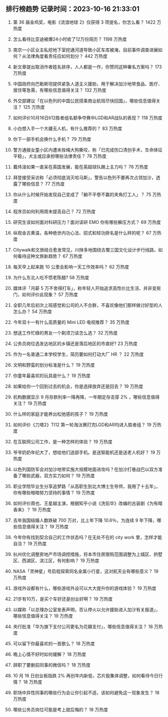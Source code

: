
## 排行榜趋势 记录时间：2023-10-16 21:33:01
  
  1. 第 36 届金鸡奖，电影《流浪地球 2》仅获得 3 项提名，你怎么看？ 1422 万热度
    
  2. 怎么看待比亚迪被爆24小时收了12万份简历？ 1198 万热度
    
  3. 南京一小区业主私挖地下室挖通河道导致小区车库被淹，目前事件调查进展如何？从法律角度看责任应如何划分？ 442 万热度
    
  4. 新文章提出取消作者姓名排序，人人都是一作，你赞同这种署名方案吗？ 173 万热度
    
  5. 中国政府向巴勒斯坦提供紧急人道主义援助，用于解决加沙地带食品、医疗、居住等急需，有哪些信息值得关注？ 132 万热度
    
  6. 外交部建议「在以色列的中国公民搭乘商业航班尽快回国」，哪些信息值得关注？ 125 万热度
    
  7. 如何评价10月16日ti12胜者组名额争夺赛中LGD和AR战队的表现？ 118 万热度
    
  8. 小白想入手一个大疆无人机，有什么推荐的？ 83 万热度
    
  9. 你下一部手机会换什么手机？ 79 万热度
    
  10. 警方通报女童小区内遭未拴绳大狗撕咬，称「已完成伤口清创手术，生命体征平稳」，犬主或应承担哪些法律责任？ 78 万热度
    
  11. 戴伟浚如果一直呆在英国发展，能在英超球队踢上主力吗？ 78 万热度
    
  12. 拜登接受采访称「必须彻底消灭哈马斯」，警告以色列不要再次占领加沙，透露了哪些信息？ 77 万热度
    
  13. 你从什么时候开始发现自己变成了「躺不平卷不赢的夹角打工人」？ 75 万热度
    
  14. 程序员如何利用周末提高自己？ 72 万热度
    
  15. 研究生该如何面对科研压力？面对读研 EMO 你有哪些解压方式？ 69 万热度
    
  16. 纵观金古黄温，各种绝世内功心法、招式和轻功排名是什么样的呢？ 67 万热度
    
  17. Citywalk和文旅结合愈发常见，川陕多地围绕古蜀三国文化设计步行线路，如何看待这种文旅新趋势？ 67 万热度
    
  18. 每天早上起来跑 10 公里会影响一天工作效率吗？ 62 万热度
    
  19. 为什么东北人吃不惯老陈醋? 58 万热度
    
  20. 媒体评「月薪 5 万不舍得打车」，称年轻人开始追求高性价比生活、并非变抠门，如何评价此现象？ 57 万热度
    
  21. 全职几年后初次上班感觉和公司的人不合群，不喜欢像他们那样做讨好型的人怎么办？ 54 万热度
    
  22. 今年双十一有什么高质量的 Mini LED 电视推荐？ 35 万热度
    
  23. 想送工作忙碌的男友一个剃须刀该怎么选？ 32 万热度
    
  24. 公务员岗位选发达地区的乡镇还是落后地区的市直好? 23 万热度
    
  25. 作为一名普通二本学校学生，简历要如何打动大厂 HR ？ 22 万热度
    
  26. 文明和野蛮的划分标准是什么？ 19 万热度
    
  27. 你童年最喜欢的玩具是什么？ 19 万热度
    
  28. 如果给你一个回到过去的机会，你是选择放弃还是回去？ 19 万热度
    
  29. 机构数据显示 9 月存款利率一降再降，一年期定存击穿 2% ，哪些信息值得关注？ 19 万热度
    
  30. 什么样的家庭才能养出松弛感的孩子？ 19 万热度
    
  31. 如何评价《刀塔2》TI12 第一轮淘汰赛打完LGD和AR均进入胜者组？ 19 万热度
    
  32. 在互联网公司工作，是一种怎样的体验？ 19 万热度
    
  33. 爷爷奶奶年纪大了，想给他们送部手机。是送智能机还是送老人机好？ 19 万热度
    
  34. 以色列国防军会对加沙地带实施大规模地面进攻吗？在加沙打巷战巴以双方准备了哪些武器，双方实力如何？ 19 万热度
    
  35. 职业学院毕业生分享追梦路「从高职生到北大博士生导师，我用了十五年」，你有哪些暗暗努力坚持的事情？ 19 万热度
    
  36. 如何评价周也、王星越主演，根据知乎小说《洗铅华》改编的古装剧《为有暗香来》？ 19 万热度
    
  37. 去年我国结婚人数跌破 700 万对，比上年下降 10.6％，为连续 9 年下降，哪些信息值得关注？ 19 万热度
    
  38. 今年你有找到契合自己的工作状态吗？在无处不在的 city work 里，怎样才能自洽？ 19 万热度
    
  39. 杭州优化调整房地产市场调控措施，将本市住房限购范围调整为上城区、拱墅区、西湖区、滨江区，有何影响？ 19 万热度
    
  40. NASA「灵神星」号启程探索同名金属小行星，这对航天业有哪些意义？ 19 万热度
    
  41. 游戏外设都有什么，哪些游戏外设可以大大提升你的游戏体验？ 19 万热度
    
  42. 21岁有10万，是买个车好还是创业好啊？ 19 万热度
    
  43. 以媒称「以总理办公室发表声明，否认停火以允许援助进入加沙有关报道」，哪些信息值得关注？ 19 万热度
    
  44. 央行批准「华为旗下支付公司更名为花瓣支付」，哪些信息值得关注？ 18 万热度
    
  45. 可以留下你最喜欢的一首歌么？ 18 万热度
    
  46. 晚上心情不好时如何缓解？ 18 万热度
    
  47. 辞职了要删前同事的微信吗？ 18 万热度
    
  48. 10 月 16 日创业板指跌 2% 再创年内新低，芯片股集体调整，如何看待今日行情？ 18 万热度
    
  49. 职场中异性同事的哪些行为会让你引起不适，该如何避免这一现象发生？ 18 万热度
    
  50. 哪些公务员岗位可能是考上就后悔的？ 18 万热度
    